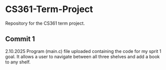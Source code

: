 # CS361-Term-Project
Repository for the CS361 term project.

## Commit 1
2.10.2025
Program (main.c) file uploaded containing the code for my sprit 1 goal. It allows a user to navigate between all three shelves and add a book to any shelf.
